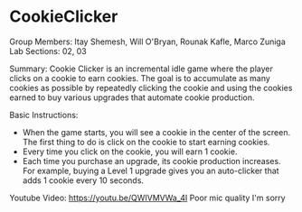 # CookieClicker

Group Members: Itay Shemesh, Will O'Bryan, Rounak Kafle, Marco Zuniga
Lab Sections: 02, 03

Summary:
Cookie Clicker is an incremental idle game where the player clicks on a cookie to earn cookies. The goal is to accumulate as many cookies as possible by repeatedly clicking the cookie and using the cookies earned to buy various upgrades that automate cookie production.

Basic Instructions:
- When the game starts, you will see a cookie in the center of the screen. The first thing to do is click on the cookie to start earning cookies.
- Every time you click on the cookie, you will earn 1 cookie.
- Each time you purchase an upgrade, its cookie production increases. For example, buying a Level 1 upgrade gives you an auto-clicker that adds 1 cookie every 10 seconds.

Youtube Video:
https://youtu.be/QWIVMVWa_4I
Poor mic quality I'm sorry
